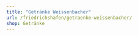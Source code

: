 ```yaml
---
title: "Getränke Weissenbacher"
url: /friedrichshafen/getraenke-weissenbacher/
shop: Getränke
---
```

